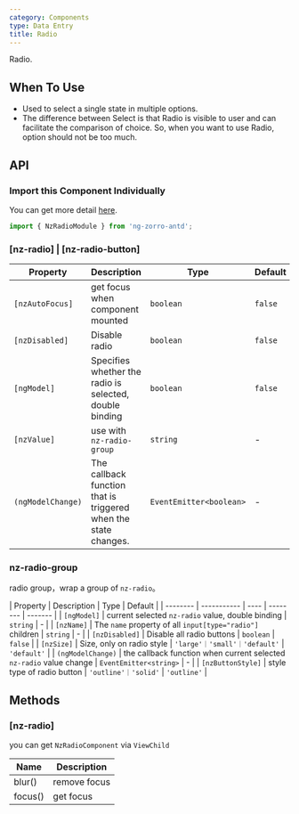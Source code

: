 ```yaml
---
category: Components
type: Data Entry
title: Radio
---
```


Radio.

## When To Use

- Used to select a single state in multiple options.
- The difference between Select is that Radio is visible to user and can facilitate the comparison of choice. So, when you want to use Radio, option should not be too much.

## API

### Import this Component Individually

You can get more detail [here](/docs/getting-started/en#import-a-component-individually).

```ts
import { NzRadioModule } from 'ng-zorro-antd';
```

### [nz-radio] | [nz-radio-button]

| Property | Description | Type | Default |
| -------- | ----------- | ---- | ------- |
| `[nzAutoFocus]` | get focus when component mounted | `boolean` | `false` |
| `[nzDisabled]` | Disable radio | `boolean` | `false` |
| `[ngModel]` | Specifies whether the radio is selected, double binding | `boolean` | `false` |
| `[nzValue]` | use with `nz-radio-group` | `string` | - |
| `(ngModelChange)` | The callback function that is triggered when the state changes. | `EventEmitter<boolean>` | - |

### nz-radio-group

radio group，wrap a group of `nz-radio`。

| Property | Description | Type | Default |
| -------- | ----------- | ---- | -------- | ------- |
| `[ngModel]` | current selected `nz-radio` value, double binding | `string` | - |
| `[nzName]` | The `name` property of all `input[type="radio"]` children | `string`  | - |
| `[nzDisabled]` | Disable all radio buttons | `boolean` |  `false` |
| `[nzSize]` | Size, only on radio style | `'large'｜'small'｜'default'` | `'default'` |
| `(ngModelChange)` | the callback function when current selected `nz-radio` value change | `EventEmitter<string>` | - |
| `[nzButtonStyle]` | style type of radio button | `'outline'｜'solid'` | `'outline'` |

## Methods

### [nz-radio]

you can get `NzRadioComponent` via `ViewChild`

| Name | Description |
| ---- | ----------- |
| blur() | remove focus |
| focus() | get focus |
